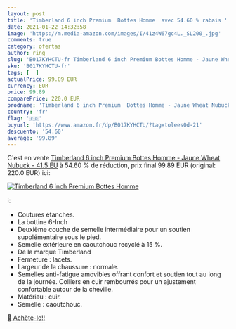 ```yaml
---
layout: post
title: 'Timberland 6 inch Premium  Bottes Homme  avec 54.60 % rabais '
date: 2021-01-22 14:32:58
image: 'https://m.media-amazon.com/images/I/41z4W67gc4L._SL200_.jpg'
comments: true
category: ofertas
author: ring
slug: 'B017KYHCTU-fr Timberland 6 inch Premium Bottes Homme - Jaune Wheat...'
sku: 'B017KYHCTU-fr'
tags: [  ]
actualPrice: 99.89 EUR
currency: EUR
price: 99.89
comparePrice: 220.0 EUR
prodname: 'Timberland 6 inch Premium  Bottes Homme - Jaune Wheat Nubuck - 41.5 EU'
country: 'fr'
flag: '🇫🇷'
buyurl: 'https://www.amazon.fr/dp/B017KYHCTU/?tag=tolees0d-21'
descuento: '54.60'
average: '99.89'
---
```


C'est en vente [Timberland 6 inch Premium  Bottes Homme - Jaune Wheat Nubuck - 41.5 EU](https://www.amazon.fr/dp/B017KYHCTU/?tag=tolees0d-21)  à  54.60 % de réduction, prix final  99.89 EUR (original: 220.0 EUR) ici:

[![Timberland 6 inch Premium  Bottes Homme ](https://m.media-amazon.com/images/I/41z4W67gc4L._SL200_.jpg)](https://www.amazon.fr/dp/B017KYHCTU/?tag=tolees0d-21)

ℹ️:

- Coutures étanches.
- La bottine 6-Inch
- Deuxième couche de semelle intermédiaire pour un soutien supplémentaire sous le pied.
- Semelle extérieure en caoutchouc recyclé à 15 %.
- De la marque Timberland
- Fermeture : lacets.
- Largeur de la chaussure : normale.
- Semelles anti-fatigue amovibles offrant confort et soutien tout au long de la journée. Colliers en cuir rembourrés pour un ajustement confortable autour de la cheville.
- Matériau : cuir.
- Semelle : caoutchouc.

[🛒 Achète-le!!](https://www.amazon.fr/dp/B017KYHCTU/?tag=tolees0d-21)
